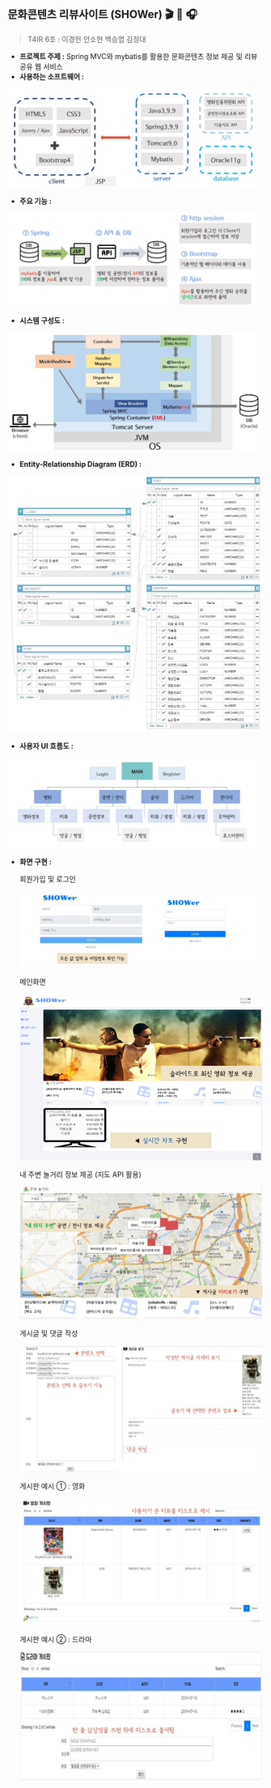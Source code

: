 

## 문화콘텐츠 리뷰사이트 (SHOWer) :clapper: :ticket: :headphones:

> T4IR 6조 : 이경헌 안소현 백승엽 김정대

- **프로젝트 주제 :** Spring MVC와 mybatis를 활용한 문화콘텐츠 정보 제공 및 리뷰 공유 웹 서비스
- **사용하는 소프트웨어 :**

![](design/사용SW.JPG)

- **주요 기능 :**

![](design/주요기능.JPG)

- **시스템 구성도 :**

![](design/시스템구성도/시스템구성도_final.JPG)

- **Entity-Relationship Diagram (ERD) :**

![](design/ERD/ERD(DB설계)_final.JPG)

- **사용자 UI 흐름도 :**

![](design/UI/UI흐름도_final.JPG)

- **화면 구현 :**

  회원가입 및 로그인

  ![](design/web_screen/사용자등록.JPG)

  메인화면

  ![](design/web_screen/메인화면1.JPG)

  내 주변 놀거리 정보 제공 (지도 API 활용)

  ![](design/web_screen/메인화면2_map.JPG)

  게시글 및 댓글 작성

  ![](design/web_screen/게시글_댓글_작성.JPG)

  게시판 예시 ① : 영화

  ![](design/web_screen/영화게시판.JPG)

  게시판 예시 ② : 드라마

  ![](design/web_screen/드라마게시판.JPG)

